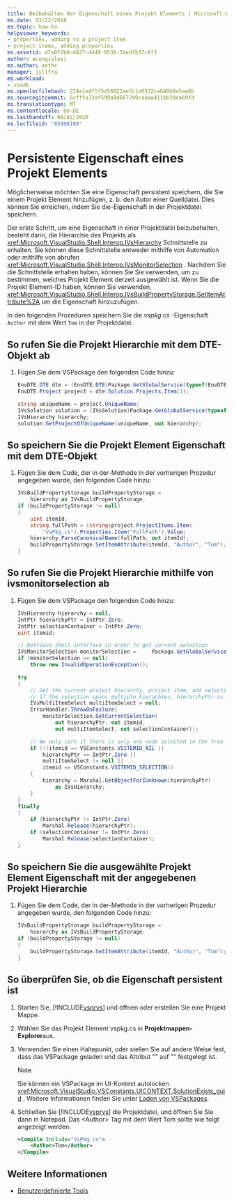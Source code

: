 ```yaml
---
title: Beibehalten der Eigenschaft eines Projekt Elements | Microsoft-Dokumentation
ms.date: 03/22/2018
ms.topic: how-to
helpviewer_keywords:
- properties, adding to a project item
- project items, adding properties
ms.assetid: d7a0f2b0-d427-4d49-9536-54edfb37c0f3
author: acangialosi
ms.author: anthc
manager: jillfra
ms.workload:
- vssdk
ms.openlocfilehash: 224a1e4f5f5d56022ae7c1e0572ca648b9a5aa6b
ms.sourcegitcommit: 6cfffa72af599a9d667249caaaa411bb28ea69fd
ms.translationtype: MT
ms.contentlocale: de-DE
ms.lasthandoff: 09/02/2020
ms.locfileid: "85906198"
---
```

# <a name="persist-the-property-of-a-project-item"></a>Persistente Eigenschaft eines Projekt Elements
Möglicherweise möchten Sie eine Eigenschaft persistent speichern, die Sie einem Projekt Element hinzufügen, z. b. den Autor einer Quelldatei. Dies können Sie erreichen, indem Sie die-Eigenschaft in der Projektdatei speichern.

 Der erste Schritt, um eine Eigenschaft in einer Projektdatei beizubehalten, besteht darin, die Hierarchie des Projekts als <xref:Microsoft.VisualStudio.Shell.Interop.IVsHierarchy> Schnittstelle zu erhalten. Sie können diese Schnittstelle entweder mithilfe von Automation oder mithilfe von abrufen <xref:Microsoft.VisualStudio.Shell.Interop.IVsMonitorSelection> . Nachdem Sie die Schnittstelle erhalten haben, können Sie Sie verwenden, um zu bestimmen, welches Projekt Element derzeit ausgewählt ist. Wenn Sie die Projekt Element-ID haben, können Sie verwenden, <xref:Microsoft.VisualStudio.Shell.Interop.IVsBuildPropertyStorage.SetItemAttribute%2A> um die Eigenschaft hinzuzufügen.

 In den folgenden Prozeduren speichern Sie die *vspkg.cs* -Eigenschaft `Author` mit dem Wert `Tom` in der Projektdatei.

## <a name="to-obtain-the-project-hierarchy-with-the-dte-object"></a>So rufen Sie die Projekt Hierarchie mit dem DTE-Objekt ab

1. Fügen Sie dem VSPackage den folgenden Code hinzu:

    ```csharp
    EnvDTE.DTE dte = (EnvDTE.DTE)Package.GetGlobalService(typeof(EnvDTE.DTE));
    EnvDTE.Project project = dte.Solution.Projects.Item(1);

    string uniqueName = project.UniqueName;
    IVsSolution solution = (IVsSolution)Package.GetGlobalService(typeof(SVsSolution));
    IVsHierarchy hierarchy;
    solution.GetProjectOfUniqueName(uniqueName, out hierarchy);
    ```

## <a name="to-persist-the-project-item-property-with-the-dte-object"></a>So speichern Sie die Projekt Element Eigenschaft mit dem DTE-Objekt

1. Fügen Sie dem Code, der in der-Methode in der vorherigen Prozedur angegeben wurde, den folgenden Code hinzu:

    ```csharp
    IVsBuildPropertyStorage buildPropertyStorage =
        hierarchy as IVsBuildPropertyStorage;
    if (buildPropertyStorage != null)
    {
        uint itemId;
        string fullPath = (string)project.ProjectItems.Item(
            "VsPkg.cs").Properties.Item("FullPath").Value;
        hierarchy.ParseCanonicalName(fullPath, out itemId);
        buildPropertyStorage.SetItemAttribute(itemId, "Author", "Tom");
    }
    ```

## <a name="to-obtain-the-project-hierarchy-using-ivsmonitorselection"></a>So rufen Sie die Projekt Hierarchie mithilfe von ivsmonitorselection ab

1. Fügen Sie dem VSPackage den folgenden Code hinzu:

    ```csharp
    IVsHierarchy hierarchy = null;
    IntPtr hierarchyPtr = IntPtr.Zero;
    IntPtr selectionContainer = IntPtr.Zero;
    uint itemid;

    // Retrieve shell interface in order to get current selection
    IVsMonitorSelection monitorSelection =     Package.GetGlobalService(typeof(SVsShellMonitorSelection)) as     IVsMonitorSelection;
    if (monitorSelection == null)
        throw new InvalidOperationException();

    try
    {
        // Get the current project hierarchy, project item, and selection container for the current selection
        // If the selection spans multiple hierachies, hierarchyPtr is Zero
        IVsMultiItemSelect multiItemSelect = null;
        ErrorHandler.ThrowOnFailure(
            monitorSelection.GetCurrentSelection(
                out hierarchyPtr, out itemid,
                out multiItemSelect, out selectionContainer));

        // We only care if there is only one node selected in the tree
        if (!(itemid == VSConstants.VSITEMID_NIL ||
            hierarchyPtr == IntPtr.Zero ||
            multiItemSelect != null ||
            itemid == VSConstants.VSITEMID_SELECTION))
        {
            hierarchy = Marshal.GetObjectForIUnknown(hierarchyPtr)
                as IVsHierarchy;
        }
    }
    finally
    {
        if (hierarchyPtr != IntPtr.Zero)
            Marshal.Release(hierarchyPtr);
        if (selectionContainer != IntPtr.Zero)
            Marshal.Release(selectionContainer);
    }
    ```

## <a name="to-persist-the-selected-project-item-property-given-the-project-hierarchy"></a>So speichern Sie die ausgewählte Projekt Element Eigenschaft mit der angegebenen Projekt Hierarchie

1. Fügen Sie dem Code, der in der-Methode in der vorherigen Prozedur angegeben wurde, den folgenden Code hinzu:

    ```csharp
    IVsBuildPropertyStorage buildPropertyStorage =
        hierarchy as IVsBuildPropertyStorage;
    if (buildPropertyStorage != null)
    {
        buildPropertyStorage.SetItemAttribute(itemId, "Author", "Tom");
    }
    ```

## <a name="to-verify-that-the-property-is-persisted"></a>So überprüfen Sie, ob die Eigenschaft persistent ist

1. Starten Sie, [!INCLUDE[vsprvs](../code-quality/includes/vsprvs_md.md)] und öffnen oder erstellen Sie eine Projekt Mappe.

2. Wählen Sie das Projekt Element vspkg.cs in **Projektmappen-Explorer**aus.

3. Verwenden Sie einen Haltepunkt, oder stellen Sie auf andere Weise fest, dass das VSPackage geladen und das Attribut "" auf "" festgelegt ist.

   > [!NOTE]
   > Sie können ein VSPackage im UI-Kontext autolocken <xref:Microsoft.VisualStudio.VSConstants.UICONTEXT.SolutionExists_guid> . Weitere Informationen finden Sie unter [Laden von VSPackages](../extensibility/loading-vspackages.md).

4. Schließen Sie [!INCLUDE[vsprvs](../code-quality/includes/vsprvs_md.md)] die Projektdatei, und öffnen Sie Sie dann in Notepad. Das \<Author> Tag mit dem Wert Tom sollte wie folgt angezeigt werden:

   ```xml
   <Compile Include="VsPkg.cs">
       <Author>Tom</Author>
   </Compile>
   ```

## <a name="see-also"></a>Weitere Informationen

- [Benutzerdefinierte Tools](../extensibility/internals/custom-tools.md)
